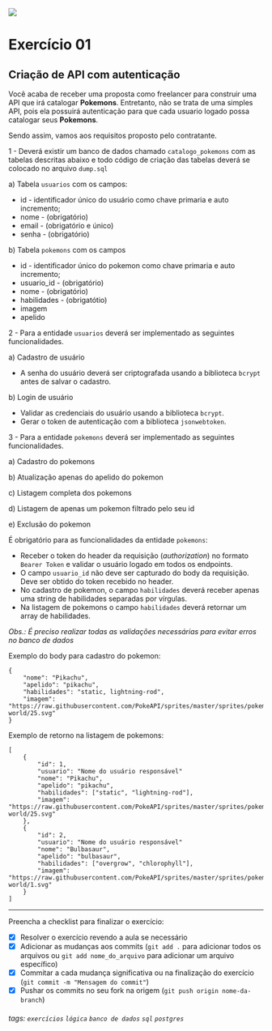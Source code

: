 ![](https://i.imgur.com/xG74tOh.png)

# Exercício 01

## Criação de API com autenticação

Você acaba de receber uma proposta como freelancer para construir uma API que irá catalogar **Pokemons**. Entretanto, não se trata de uma simples API, pois ela possuirá autenticação para que cada usuario logado possa catalogar seus **Pokemons**.

Sendo assim, vamos aos requisitos proposto pelo contratante.

1 - Deverá existir um banco de dados chamado `catalogo_pokemons` com as tabelas descritas abaixo e todo código de criação das tabelas deverá se colocado no arquivo `dump.sql`

a) Tabela `usuarios` com os campos:

- id - identificador único do usuário como chave primaria e auto incremento;
- nome - (obrigatório)
- email - (obrigatório e único)
- senha - (obrigatório)

b) Tabela `pokemons` com os campos

- id - identificador único do pokemon como chave primaria e auto incremento;
- usuario_id - (obrigatório)
- nome - (obrigatório)
- habilidades - (obrigatótio)
- imagem
- apelido

2 - Para a entidade `usuarios` deverá ser implementado as seguintes funcionalidades.

a) Cadastro de usuário

- A senha do usuário deverá ser criptografada usando a biblioteca `bcrypt` antes de salvar o cadastro.

b) Login de usuário

- Validar as credenciais do usuário usando a biblioteca `bcrypt`.
- Gerar o token de autenticação com a biblioteca `jsonwebtoken`.

3 - Para a entidade `pokemons` deverá ser implementado as seguintes funcionalidades.

a) Cadastro do pokemons

b) Atualização apenas do apelido do pokemon

c) Listagem completa dos pokemons

d) Listagem de apenas um pokemon filtrado pelo seu id

e) Exclusão do pokemon

É obrigatório para as funcionalidades da entidade `pokemons`:

- Receber o token do header da requisição (_authorization_) no formato `Bearer Token` e validar o usuário logado em todos os endpoints.
- O campo `usuario_id` não deve ser capturado do body da requisição. Deve ser obtido do token recebido no header.
- No cadastro de pokemon, o campo `habilidades` deverá receber apenas uma string de habilidades separadas por vírgulas.
- Na listagem de pokemons o campo `habilidades` deverá retornar um array de habilidades.

_Obs.: É preciso realizar todas as validações necessárias para evitar erros no banco de dados_

Exemplo do body para cadastro do pokemon:

```
{
    "nome": "Pikachu",
    "apelido": "pikachu",
    "habilidades": "static, lightning-rod",
    "imagem": "https://raw.githubusercontent.com/PokeAPI/sprites/master/sprites/pokemon/other/dream-world/25.svg"
}
```

Exemplo de retorno na listagem de pokemons:

```
[
    {
        "id": 1,
        "usuario": "Nome do usuário responsável"
        "nome": "Pikachu",
        "apelido": "pikachu",
        "habilidades": ["static", "lightning-rod"],
        "imagem": "https://raw.githubusercontent.com/PokeAPI/sprites/master/sprites/pokemon/other/dream-world/25.svg"
    },
    {
        "id": 2,
        "usuario": "Nome do usuário responsável"
        "nome": "Bulbasaur",
        "apelido": "bulbasaur",
        "habilidades": ["overgrow", "chlorophyll"],
        "imagem": "https://raw.githubusercontent.com/PokeAPI/sprites/master/sprites/pokemon/other/dream-world/1.svg"
    }
]
```

---

Preencha a checklist para finalizar o exercício:

- [X] Resolver o exercício revendo a aula se necessário
- [X] Adicionar as mudanças aos commits (`git add .` para adicionar todos os arquivos ou `git add nome_do_arquivo` para adicionar um arquivo específico)
- [X] Commitar a cada mudança significativa ou na finalização do exercício (`git commit -m "Mensagem do commit"`)
- [X] Pushar os commits no seu fork na origem (`git push origin nome-da-branch`)

###### tags: `exercícios` `lógica` `banco de dados` `sql` `postgres`
